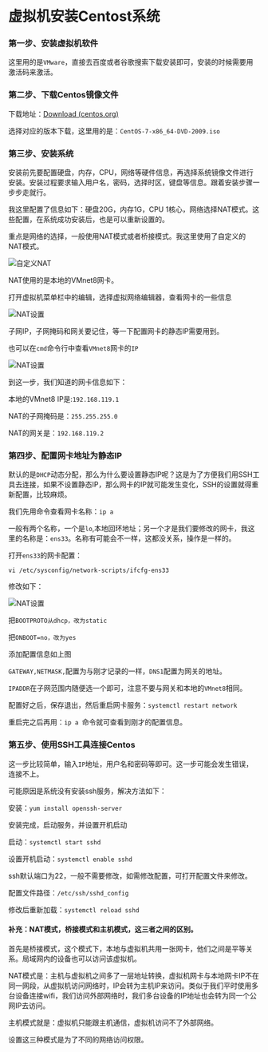 # 							虚拟机安装Centost系统

### 第一步、安装虚拟机软件

这里用的是`VMware`，直接去百度或者谷歌搜索下载安装即可，安装的时候需要用激活码来激活。



### 第二步、下载Centos镜像文件

下载地址：[Download (centos.org)](https://www.centos.org/download/)

选择对应的版本下载，这里用的是：`CentOS-7-x86_64-DVD-2009.iso`



### 第三步、安装系统

安装前先要配置硬盘，内存，CPU，网络等硬件信息，再选择系统镜像文件进行安装。安装过程要求输入用户名，密码，选择时区，键盘等信息。跟着安装步骤一步步走就行。

我这里配置了信息如下：硬盘20G，内存1G，CPU 1核心，网络选择NAT模式。这些配置，在系统成功安装后，也是可以重新设置的。

重点是网络的选择，一般使用NAT模式或者桥接模式。我这里使用了自定义的NAT模式。

![自定义NAT](https://picgo-5n8.pages.dev/img/vmnet8.png)

NAT使用的是本地的VMnet8网卡。

打开虚拟机菜单栏中的编辑，选择虚拟网络编辑器，查看网卡的一些信息

![NAT设置](https://picgo-5n8.pages.dev/img/NAT设置.png)

子网IP，子网掩码和网关要记住，等一下配置网卡的静态IP需要用到。

也可以在`cmd`命令行中查看`VMnet8`网卡的`IP`

![NAT设置](https://picgo-5n8.pages.dev/img/cmd.png)

到这一步，我们知道的网卡信息如下：

本地的VMnet8 IP是:`192.168.119.1`

NAT的子网掩码是：`255.255.255.0`

NAT的网关是：`192.168.119.2`



### 第四步、配置网卡地址为静态IP

默认的是`DHCP`动态分配，那么为什么要设置静态IP呢？这是为了方便我们用SSH工具去连接，如果不设置静态IP，那么网卡的IP就可能发生变化，SSH的设置就得重新配置，比较麻烦。

我们先用命令查看网卡名称：`ip a`

一般有两个名称，一个是`lo`,本地回环地址；另一个才是我们要修改的网卡，我这里的名称是：`ens33`。名称有可能会不一样，这都没关系，操作是一样的。

打开`ens33`的网卡配置：

`vi /etc/sysconfig/network-scripts/ifcfg-ens33`

修改如下：

![NAT设置](https://picgo-5n8.pages.dev/img/ens33配置.png)

把`BOOTPROTO从dhcp，改为static`

把`ONBOOT=no，改为yes`

添加配置信息如上图

`GATEWAY,NETMASK,`配置为与刚才记录的一样，`DNS1`配置为网关的地址。

`IPADDR`在子网范围内随便选一个即可，注意不要与网关和本地的`VMnet8`相同。

配置好之后，保存退出，然后重启网卡服务：`systemctl restart network`

重启完之后再用：`ip a `命令就可查看到刚才的配置信息。



### 第五步、使用SSH工具连接Centos

这一步比较简单，输入`IP`地址，用户名和密码等即可。这一步可能会发生错误，连接不上。

可能原因是系统没有安装ssh服务，解决方法如下：

安装：`yum install openssh-server`

安装完成，启动服务，并设置开机启动

启动：`systemctl start sshd`

设置开机启动：`systemctl enable sshd`

ssh默认端口为22，一般不需要修改，如需修改配置，可打开配置文件来修改。

配置文件路径：`/etc/ssh/sshd_config`

修改后重新加载：`systemctl reload sshd`



#### 补充：NAT模式，桥接模式和主机模式，这三者之间的区别。

首先是桥接模式，这个模式下，本地与虚拟机共用一张网卡，他们之间是平等关系。局域网内的设备也可以访问该虚拟机。

NAT模式是：主机与虚拟机之间多了一层地址转换，虚拟机网卡与本地网卡IP不在同一网段，从虚拟机访问网络时，IP会转为主机IP来访问。类似于我们平时使用多台设备连接wifi，我们访问外部网络时，我们多台设备的IP地址也会转为同一个公网IP去访问。

主机模式就是：虚拟机只能跟主机通信，虚拟机访问不了外部网络。

设置这三种模式是为了不同的网络访问权限。
